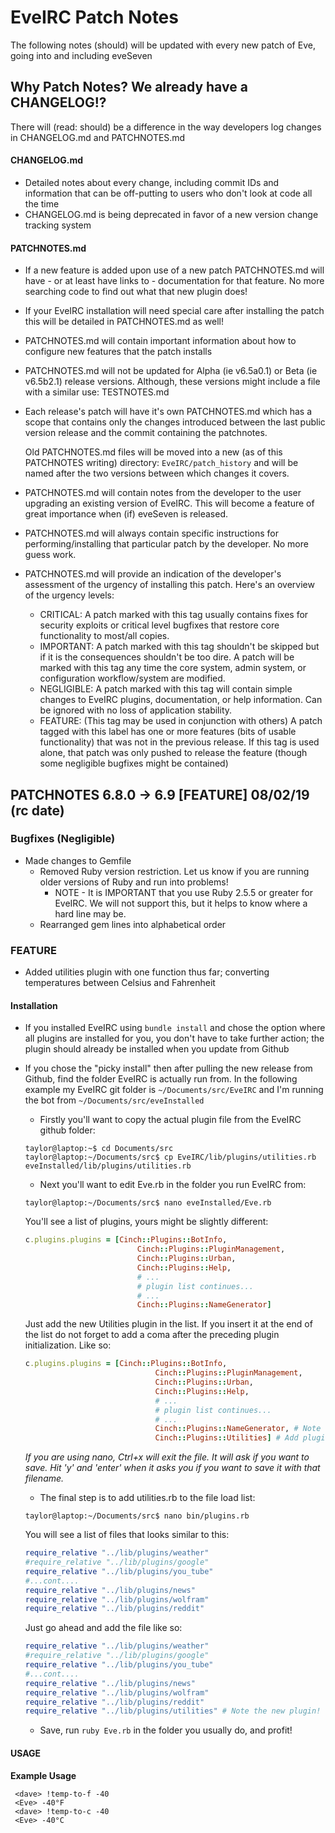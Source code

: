 # EveIRC Patch Notes

The following notes (should) will be updated with every new patch of Eve, going into and including eveSeven

## Why Patch Notes? We already have a CHANGELOG!?

There will (read: should) be a difference in the way developers log changes in CHANGELOG.md and PATCHNOTES.md

#### CHANGELOG.md
  * Detailed notes about every change, including commit IDs and information that can be off-putting to users who don't look at code all the time
  * CHANGELOG.md is being deprecated in favor of a new version change tracking system
  
#### PATCHNOTES.md
  * If a new feature is added upon use of a new patch PATCHNOTES.md will have - or at least have links to - documentation for that feature. No more searching code to find out what that new plugin does!
  * If your EveIRC installation will need special care after installing the patch this will be detailed in PATCHNOTES.md as well!
  * PATCHNOTES.md will contain important information about how to configure new features that the patch installs
  * PATCHNOTES.md will not be updated for Alpha (ie v6.5a0.1) or Beta (ie v6.5b2.1) release versions. Although, these versions might include a file with a similar use: TESTNOTES.md
  * Each release's patch will have it's own PATCHNOTES.md which has a scope that contains only the changes introduced between the last public version release and the commit containing the patchnotes.
  
    Old PATCHNOTES.md files will be moved into a new (as of this PATCHNOTES writing) directory: `EveIRC/patch_history` and will be named after the two versions between which changes it covers.
    
  * PATCHNOTES.md will contain notes from the developer to the user upgrading an existing version of EveIRC. This will become a feature of great importance when (if) eveSeven is released.
  * PATCHNOTES.md will always contain specific instructions for performing/installing that particular patch by the developer. No more guess work.
  * PATCHNOTES.md will provide an indication of the developer's assessment of the urgency of installing this patch. Here's an overview of the urgency levels:
    * CRITICAL: A patch marked with this tag usually contains fixes for security exploits or critical level bugfixes that restore core functionality to most/all copies.
    * IMPORTANT: A patch marked with this tag shouldn't be skipped  but if it is the consequences shouldn't be too dire. A patch will be marked with this tag any time the core system, admin system, or configuration workflow/system are modified.
    * NEGLIGIBLE: A patch marked with this tag will contain simple changes to EveIRC plugins, documentation, or help information. Can be ignored with no loss of application stability.
    * FEATURE: (This tag may be used in conjunction with others) A patch tagged with this label has one or more features (bits of usable functionality) that was not in the previous release. If this tag is used alone, that patch was only pushed to release the feature (though some negligible bugfixes might be contained)
    
## PATCHNOTES 6.8.0 -> 6.9 [FEATURE] 08/02/19 (rc date)

### Bugfixes (Negligible)
  * Made changes to Gemfile
    * Removed Ruby version restriction. Let us know if you are running older versions of Ruby and run into problems!
      * NOTE - It is IMPORTANT that you use Ruby 2.5.5 or greater for EveIRC. We will not support this, but it helps to know where a hard line may be.
    * Rearranged gem lines into alphabetical order
    
    
### FEATURE
  * Added utilities plugin with one function thus far; converting temperatures between Celsius and Fahrenheit
  
#### Installation
  - If you installed EveIRC using `bundle install` and chose the option where all plugins are installed for you, you don't have to take further action; the plugin should already be installed when you update from Github
  
  - If you chose the "picky install" then after pulling the new release from Github, find the folder EveIRC is actually run from. In the following example my  EveIRC git folder is `~/Documents/src/EveIRC` and I'm running the bot from `~/Documents/src/eveInstalled`
    * Firstly you'll want to copy the actual plugin file from the EveIRC github folder: 
    ``` console
    taylor@laptop:~$ cd Documents/src
    taylor@laptop:~/Documents/src$ cp EveIRC/lib/plugins/utilities.rb eveInstalled/lib/plugins/utilities.rb
    ```
    * Next you'll want to edit Eve.rb in the folder you run EveIRC from:
    ``` console
    taylor@laptop:~/Documents/src$ nano eveInstalled/Eve.rb
    ```
    You'll see a list of plugins, yours might be slightly different:
    
    ``` ruby
    c.plugins.plugins = [Cinch::Plugins::BotInfo,
                             Cinch::Plugins::PluginManagement,
                             Cinch::Plugins::Urban,
                             Cinch::Plugins::Help,
                             # ...
                             # plugin list continues...
                             # ...
                             Cinch::Plugins::NameGenerator]
    ```
    
    Just add the new Utilities plugin in the list. If you insert it at the end of the list do not forget to add a coma after the preceding plugin initialization. Like so:
    
    ``` ruby
    c.plugins.plugins = [Cinch::Plugins::BotInfo,
                                 Cinch::Plugins::PluginManagement,
                                 Cinch::Plugins::Urban,
                                 Cinch::Plugins::Help,
                                 # ...
                                 # plugin list continues...
                                 # ...
                                 Cinch::Plugins::NameGenerator, # Note new comma
                                 Cinch::Plugins::Utilities] # Add plugin, don't forget closing brace!
    ```
    _If you are using nano, Ctrl+x will exit the file. It will ask if you want to save. Hit 'y' and 'enter' when it asks you if you want to save it with that filename._
    * The final step is to add utilities.rb to the file load list:
    
    ``` console
    taylor@laptop:~/Documents/src$ nano bin/plugins.rb
    ```
    
      You will see a list of files that looks similar to this:
      
      ``` ruby
      require_relative "../lib/plugins/weather"
      #require_relative "../lib/plugins/google"
      require_relative "../lib/plugins/you_tube"
      #...cont....
      require_relative "../lib/plugins/news"
      require_relative "../lib/plugins/wolfram"
      require_relative "../lib/plugins/reddit"
      ```
      
      Just go ahead and add the file like so:
      
      ``` ruby
      require_relative "../lib/plugins/weather"
      #require_relative "../lib/plugins/google"
      require_relative "../lib/plugins/you_tube"
      #...cont....
      require_relative "../lib/plugins/news"
      require_relative "../lib/plugins/wolfram"
      require_relative "../lib/plugins/reddit"
      require_relative "../lib/plugins/utilities" # Note the new plugin!
      ```
     * Save, run `ruby Eve.rb` in the folder you usually do, and profit!
#### USAGE

**Example Usage**

  ``` irc
   <dave> !temp-to-f -40
   <Eve> -40°F
   <dave> !temp-to-c -40
   <Eve> -40°C
   ```